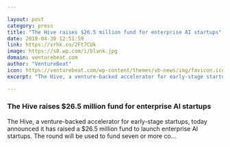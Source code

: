 ```yaml
---

layout: post
category: press
title: "The Hive raises $26.5 million fund for enterprise AI startups"
date: 2018-04-30 12:51:59
link: https://vrhk.co/2Ft7CUk
image: https://s0.wp.com/i/blank.jpg
domain: venturebeat.com
author: "VentureBeat"
icon: https://venturebeat.com/wp-content/themes/vb-news/img/favicon.ico
excerpt: "The Hive, a venture-backed accelerator for early-stage startups, today announced it has raised a $26.5 million fund to launch enterprise AI startups. The round will be used to fund seven or more co…"

---
```


### The Hive raises $26.5 million fund for enterprise AI startups

The Hive, a venture-backed accelerator for early-stage startups, today announced it has raised a $26.5 million fund to launch enterprise AI startups. The round will be used to fund seven or more co…